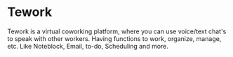 # Tework
Tework is a virtual coworking platform, where you can use voice/text chat's to speak with other workers. Having  functions to work, organize, manage, etc. Like Noteblock, Email, to-do, Scheduling and more.
